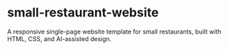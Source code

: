 # small-restaurant-website
A responsive single-page website template for small restaurants, built with HTML, CSS, and AI-assisted design.
